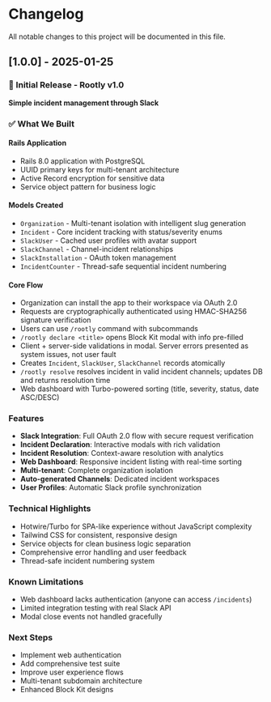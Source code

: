 # Changelog

All notable changes to this project will be documented in this file.

## [1.0.0] - 2025-01-25

### 🚨 Initial Release - Rootly v1.0

**Simple incident management through Slack**

### ✅ What We Built

#### Rails Application
- Rails 8.0 application with PostgreSQL
- UUID primary keys for multi-tenant architecture
- Active Record encryption for sensitive data
- Service object pattern for business logic

#### Models Created
- `Organization` - Multi-tenant isolation with intelligent slug generation
- `Incident` - Core incident tracking with status/severity enums  
- `SlackUser` - Cached user profiles with avatar support
- `SlackChannel` - Channel-incident relationships
- `SlackInstallation` - OAuth token management
- `IncidentCounter` - Thread-safe sequential incident numbering

#### Core Flow
- Organization can install the app to their workspace via OAuth 2.0
- Requests are cryptographically authenticated using HMAC-SHA256 signature verification
- Users can use `/rootly` command with subcommands
- `/rootly declare <title>` opens Block Kit modal with info pre-filled
- Client + server-side validations in modal. Server errors presented as system issues, not user fault
- Creates `Incident`, `SlackUser`, `SlackChannel` records atomically
- `/rootly resolve` resolves incident in valid incident channels; updates DB and returns resolution time
- Web dashboard with Turbo-powered sorting (title, severity, status, date ASC/DESC)

### Features
- **Slack Integration**: Full OAuth 2.0 flow with secure request verification
- **Incident Declaration**: Interactive modals with rich validation
- **Incident Resolution**: Context-aware resolution with analytics
- **Web Dashboard**: Responsive incident listing with real-time sorting
- **Multi-tenant**: Complete organization isolation
- **Auto-generated Channels**: Dedicated incident workspaces
- **User Profiles**: Automatic Slack profile synchronization

### Technical Highlights
- Hotwire/Turbo for SPA-like experience without JavaScript complexity
- Tailwind CSS for consistent, responsive design
- Service objects for clean business logic separation
- Comprehensive error handling and user feedback
- Thread-safe incident numbering system

### Known Limitations
- Web dashboard lacks authentication (anyone can access `/incidents`)
- Limited integration testing with real Slack API
- Modal close events not handled gracefully

### Next Steps
- Implement web authentication
- Add comprehensive test suite
- Improve user experience flows
- Multi-tenant subdomain architecture
- Enhanced Block Kit designs
